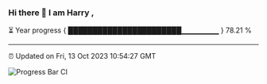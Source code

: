 ### Hi there 👋 I am Harry , 

⏳ Year progress { ███████████████████████▁▁▁▁▁▁▁ } 78.21 %

---

⏰ Updated on Fri, 13 Oct 2023 10:54:27 GMT

![Progress Bar CI](https://github.com/duykhang68/duykhang68/workflows/Progress%20Bar%20CI/badge.svg)
